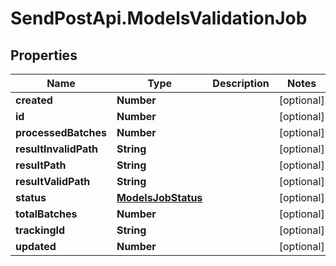# SendPostApi.ModelsValidationJob

## Properties
Name | Type | Description | Notes
------------ | ------------- | ------------- | -------------
**created** | **Number** |  | [optional] 
**id** | **Number** |  | [optional] 
**processedBatches** | **Number** |  | [optional] 
**resultInvalidPath** | **String** |  | [optional] 
**resultPath** | **String** |  | [optional] 
**resultValidPath** | **String** |  | [optional] 
**status** | [**ModelsJobStatus**](ModelsJobStatus.md) |  | [optional] 
**totalBatches** | **Number** |  | [optional] 
**trackingId** | **String** |  | [optional] 
**updated** | **Number** |  | [optional] 


